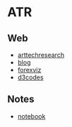 ATR
======================

Web
-------------------

- [arttechresearch](./arttechresearch)
- [blog](./blog)
- [forexviz](./forexviz)
- [d3codes](./d3codes)

Notes
-------------------

- [notebook](./notebook)
